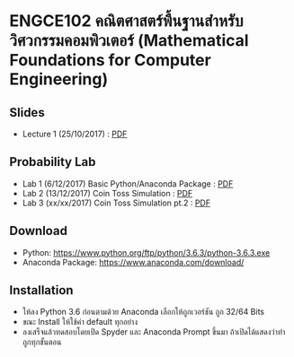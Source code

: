 # ENGCE102 คณิตศาสตร์พื้นฐานสำหรับวิศวกรรมคอมพิวเตอร์ (Mathematical Foundations for Computer Engineering)

## Slides
- Lecture 1 (25/10/2017) : [PDF](/lecture1%20-%20intro%20and%20logistics.pdf)

## Probability Lab
- Lab 1 (6/12/2017) Basic Python/Anaconda Package : [PDF](/lecture2%20-%20intro%20to%20anaconda,%20spyder,%20numpy,%20python.pdf)
- Lab 2 (13/12/2017) Coin Toss Simulation : [PDF](/lecture3%20-%20coin%20toss%20simulation.pdf)
- Lab 3 (xx/xx/2017) Coin Toss Simulation pt.2 : [PDF](/lecture4%20-%20cointoss2.pdf)

## Download
- Python: https://www.python.org/ftp/python/3.6.3/python-3.6.3.exe
- Anaconda Package: https://www.anaconda.com/download/

## Installation
- ให้ลง Python 3.6 ก่อนตามด้วย Anaconda เลือกให้ถูกเวอร์ชัน ถูก 32/64 Bits
- ขณะ Install ให้ใช้ค่า default ทุกอย่าง 
- ลงเสร็จแล้วทดสอบโดยเปิด Spyder และ Anaconda Prompt ขึ้นมา ถ้าเปิดได้แสดงว่าทำถูกทุกขั้นตอน 

